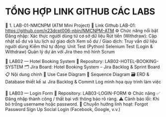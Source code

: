 # TỔNG HỢP LINK GITHUB CÁC LABS
💼 1. LAB-01-NMCNPM (ATM Mini Project)
🔗 Link Github LAB-01: https://github.com/n23dcpt006-nbin/NMCNPM-ATM
⚙️ Chức năng nổi bật
Đăng nhập: Xác thực người dùng từ cơ sở dữ liệu
Rút tiền (Withdraw): Cập nhật số dư và lưu lịch sử giao dịch
Xem số dư / Giao dịch: Truy vấn dữ liệu người dùng
Kiểm thử tự động:
  Unit Test (Python)
  Selenium Test (Login & Withdraw)
Quản lý dự án với Jira theo mô hình Scrum

🏨 LAB02 — Hotel Booking System
📘 Repository: LAB02-HOTEL-BOOKING-SYSTEM
🗂️ Jira Board: Hotel Booking System – Jira Backlog & Sprint Board
📋 Nội dung chính
🧩 Use Case Diagram
🔄 Sequence Diagram
🗃️ ERD & Database thiết kế
📊 Jira Backlog & Commit Log minh họa quy trình làm việc

📘 LAB03 — Login Form
🔗 Repository: LAB03-LOGIN-FORM
⚙️ Chức năng
✅ Đăng nhập thành công / thất bại với thông báo rõ ràng.
⚠️ Cảnh báo lỗi: Khi bỏ trống username hoặc password.
🔁 Chuyển hướng linh hoạt:
Forgot Password
Sign Up
Social Login (Facebook, Google, v.v.)

